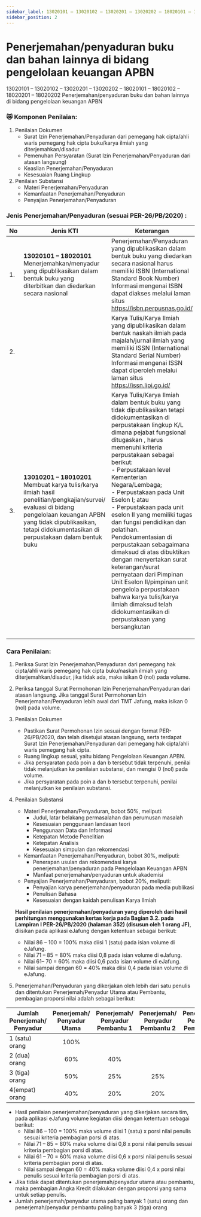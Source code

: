 ```yaml
---
sidebar_label: 13020101 – 13020102 – 13020201 – 13020202 – 18020101 – 18020102 – 18020201 – 18020202 Penerjemahan/penyaduran buku dan bahan lainnya di bidang pengelolaan keuangan APBN
sidebar_position: 2
---
```


# Penerjemahan/penyaduran buku dan bahan lainnya di bidang pengelolaan keuangan APBN 

13020101 – 13020102 – 13020201 – 13020202 – 18020101 – 18020102 – 18020201 – 18020202 Penerjemahan/penyaduran buku dan bahan lainnya di bidang pengelolaan keuangan APBN
### 😿 Komponen Penilaian:
1. Penilaian Dokumen
   - Surat Izin Penerjemahan/Penyaduran dari pemegang hak cipta/ahli waris pemegang
   hak cipta buku/karya ilmiah yang diterjemahkan/disadur
   - Pemenuhan Persyaratan (Surat Izin Penerjemahan/Penyaduran dari atasan langsung)
   - Keaslian Penerjemahan/Penyaduran
   - Kesesuaian Ruang Lingkup
2. Penilaian Substansi
   - Materi Penerjemahan/Penyaduran
   - Kemanfaatan Penerjemahan/Penyaduran
   - Penyajian Penerjemahan/Penyaduran

### Jenis Penerjemahan/Penyaduran (sesuai PER-26/PB/2020) :


| No  | Jenis KTI                                                                                                                                                                                                                            | Keterangan                                                                                                                                                                                                                                                                                                                                                                                                                                                                                                                                                                                                                                                                                                                 |
|-----|--------------------------------------------------------------------------------------------------------------------------------------------------------------------------------------------------------------------------------------|----------------------------------------------------------------------------------------------------------------------------------------------------------------------------------------------------------------------------------------------------------------------------------------------------------------------------------------------------------------------------------------------------------------------------------------------------------------------------------------------------------------------------------------------------------------------------------------------------------------------------------------------------------------------------------------------------------------------------|
| 1.  | **13020101 – 18020101** Menerjemahkan/menyadur yang dipublikasikan dalam bentuk buku yang diterbitkan dan diedarkan secara nasional                                                                                                  | Penerjemahan/Penyaduran yang dipublikasikan dalam bentuk buku yang diedarkan secara nasional harus memiliki ISBN (International Standard Book Number) Informasi mengenai ISBN dapat diakses melalui laman situs https://isbn.perpusnas.go.id/                                                                                                                                                                                                                                                                                                                                                                                                                  |
| 2.  |      | Karya Tulis/Karya Ilmiah yang dipublikasikan dalam bentuk naskah ilmiah pada majalah/jurnal ilmiah yang memiliki ISSN (International Standard Serial Number) Informasi mengenai ISSN dapat diperoleh melalui laman situs https://issn.lipi.go.id/                                                                                                                                                                                                                                                                                                                                                                                                                                                                          |
| 3.  | **13010201 – 18010201** <br/> Membuat karya tulis/karya ilmiah hasil penelitian/pengkajian/survei/ evaluasi di bidang pengelolaan keuangan APBN yang tidak dipublikasikan, tetapi didokumentasikan di perpustakaan dalam bentuk buku | Karya Tulis/Karya Ilmiah dalam bentuk buku yang tidak dipublikasikan tetapi didokumentasikan di perpustakaan lingkup K/L dimana pejabat fungsional ditugaskan , harus memenuhi kriteria perpustakaan sebagai berikut:<br/> - Perpustakaan level Kementerian Negara/Lembaga; <br/>- Perpustakaan pada Unit Eselon I; atau<br/> - Perpustakaan pada unit eselon II yang memiliki tugas dan fungsi pendidikan dan pelatihan. <br/>Pendokumentasian di perpustakaan sebagaimana dimaksud di atas dibuktikan dengan menyertakan surat keterangan/surat pernyataan dari Pimpinan Unit Eselon II/pimpinan unit pengelola perpustakaan bahwa karya tulis/karya ilmiah dimaksud telah didokumentasikan di perpustakaan yang bersangkutan |
|     |                                                                                                                                                                                                                                      |                                                                                                                                                                                                                                                                                                                                                                                                                                                                                                                                                                                                                                                                                                                                 |
|     |                                                                                                                                                                                                                                      |                                                                                                                                                                                                                                                                                                                                                                                                                                                                                                                                                                                                                                                                                                                                 |
|     |                                                                                                                                                                                                                                      |                                                                                                                                                                                                                                                                                                                                                                                                                                                                                                                                                                                                                                                                                                                                 |
### Cara Penilaian:
1. Periksa Surat Izin Penerjemahan/Penyaduran dari pemegang hak cipta/ahli waris
   pemegang hak cipta buku/naskah ilmiah yang diterjemahkan/disadur, jika tidak ada, maka
   isikan 0 (nol) pada volume.
2. Periksa tanggal Surat Permohonan Izin Penerjemahan/Penyaduran dari atasan langsung.
   Jika tanggal Surat Permohonan Izin Penerjemahan/Penyaduran lebih awal dari TMT
   Jafung, maka isikan 0 (nol) pada volume.
3. Penilaian Dokumen
   * Pastikan Surat Permohonan Izin sesuai dengan format PER-26/PB/2020, dan telah
   disetujui atasan langsung, serta terdapat Surat Izin Penerjemahan/Penyaduran dari
   pemegang hak cipta/ahli waris pemegang hak cipta.
   * Ruang lingkup sesuai, yaitu bidang Pengelolaan Keuangan APBN.
   * Jika persyaratan pada poin a dan b tersebut tidak terpenuhi, penilai tidak
      melanjutkan ke penilaian substansi, dan mengisi 0 (nol) pada volume.
   * Jika persyaratan pada poin a dan b tersebut terpenuhi, penilai melanjutkan ke penilaian
      substansi.
4. Penilaian Substansi
   - Materi Penerjemahan/Penyaduran, bobot 50%, meliputi:
        - Judul, latar belakang permasalahan dan perumusan masalah
        - Kesesuaian penggunaan landasan teori
        - Penggunaan Data dan Informasi
        - Ketepatan Metode Penelitian
        - Ketepatan Analisis
        - Kesesuaian simpulan dan rekomendasi
   - Kemanfaatan Penerjemahan/Penyaduran, bobot 30%, meliputi:
        - Penerapan usulan dan rekomendasi karya penerjemahan/penyaduran pada Pengelolaan Keuangan APBN
        - Manfaat penerjemahan/penyaduran untuk akademisi
   - Penyajian Penerjemahan/Penyaduran, bobot 20%, meliputi:
       - Penyajian karya penerjemahan/penyaduran pada media publikasi
       - Penulisan Bahasa
       - Kesesuaian dengan kaidah penulisan Karya Ilmiah

    **Hasil penilaian penerjemahan/penyaduran yang diperoleh dari hasil perhitungan  menggunakan kertas kerja pada Bagian 3.2. pada Lampiran I PER-26/PB/2020 (halaman 352) (disusun oleh 1 orang JF)**, diisikan pada aplikasi eJafung dengan  ketentuan sebagai berikut:
     - Nilai 86 – 100 = 100% maka diisi 1 (satu) pada isian volume di eJafung.
     - Nilai 71 – 85 = 80% maka diisi 0,8 pada isian volume di eJafung.
     - Nilai 61– 70 = 60% maka diisi 0,6 pada isian volume di eJafung.
     - Nilai sampai dengan 60 = 40% maka diisi 0,4 pada isian volume di eJafung.

5. Penerjemahan/Penyaduran yang dikerjakan oleh lebih dari satu penulis dan ditentukan Penerjemah/Penyadur Utama atau Pembantu, pembagian proporsi nilai adalah sebagai berikut:

| Jumlah Penerjemah/ <br/> Penyadur | Penerjemah/<br/> Penyadur Utama | Penerjemah/<br/> Penyadur Pembantu 1 | Penerjemah/<br/> Penyadur Pembantu 2 | Penerjemah/<br/> Penyadur Pembantu 3 |
|-----------------------------------|:-------------------------------:|:------------------------------------:|:------------------------------------:|:------------------------------------:|
| 1 (satu) orang                    |              100%               |                                      |                                      |                                      |
| 2 (dua) orang                     |               60%               |                 40%                  |                                      |                                      |
| 3 (tiga) orang                    |               50%               |                 25%                  |                 25%                  |                                      |
| 4(empat) orang                    |               40%               |                 20%                  |                 20%                  |                 20%                  |    

- Hasil penilaian penerjemahan/penyaduran yang dikerjakan secara tim, pada aplikasi eJafung volume kegiatan diisi dengan ketentuan sebagai berikut:
    - Nilai 86 – 100 = 100% maka volume diisi 1 (satu) x porsi nilai penulis sesuai kriteria pembagian porsi di atas.
    - Nilai 71 – 85 = 80% maka volume diisi 0,8 x porsi nilai penulis sesuai kriteria pembagian porsi di atas.
    - Nilai 61 – 70 = 60% maka volume diisi 0,6 x porsi nilai penulis sesuai kriteria pembagian porsi di atas.
    - Nilai sampai dengan 60 = 40% maka volume diisi 0,4 x porsi nilai penulis sesuai kriteria pembagian porsi di atas.
- Jika tidak dapat ditentukan penerjemah/penyadur utama atau pembantu, maka  pembagian Angka Kredit dilakukan dengan proporsi yang sama untuk setiap penulis.
- Jumlah penerjemah/penyadur utama paling banyak 1 (satu) orang dan  penerjemah/penyadur pembantu paling banyak 3 (tiga) orang
